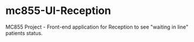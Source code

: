 # mc855-UI-Reception
MC855 Project - Front-end application for Reception to see "waiting in line" patients status.
